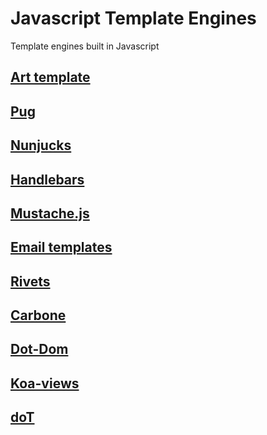 # Javascript Template Engines
Template engines built in Javascript

## [Art template](https://github.com/aui/art-template)

## [Pug](https://github.com/pugjs/pug)

## [Nunjucks](https://github.com/mozilla/nunjucks)

## [Handlebars](https://github.com/handlebars-lang/handlebars.js)

## [Mustache.js](https://github.com/janl/mustache.js)

## [Email templates](https://github.com/forwardemail/email-templates)

## [Rivets](https://github.com/mikeric/rivets)

## [Carbone](https://github.com/carboneio/carbone)

## [Dot-Dom](https://github.com/wavesoft/dot-dom)

## [Koa-views](https://github.com/queckezz/koa-views)

## [doT](https://github.com/olado/doT)
